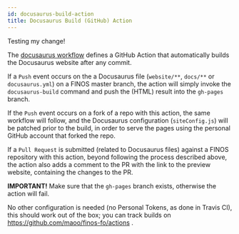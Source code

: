 ```yaml
---
id: docusaurus-build-action
title: Docusaurus Build (GitHub) Action
---
```


Testing my change!

The [docusaurus workflow](.github/workflows/docusaurus.yml) defines a GitHub Action that automatically builds the Docusaurus website after any commit.

If a `Push` event occurs on the a Docusaurus file (`website/**`, `docs/**` or `docusaurus.yml`) on a FINOS master branch, the action will simply invoke the `docusaurus-build` command and push the (HTML) result into the `gh-pages` branch.

If the `Push` event occurs on a fork of a repo with this action, the same workflow will follow, and the Docusaurus configuration (`siteConfig.js`) will be patched prior to the build, in order to serve the pages using the personal GitHub account that forked the repo.

If a `Pull Request` is submitted (related to Docusaurus files) against a FINOS repository with this action, beyond following the process described above, the action also adds a comment to the PR with the link to the preview website, containing the changes to the PR.

**IMPORTANT!** Make sure that the `gh-pages` branch exists, otherwise the action will fail.

No other configuration is needed (no Personal Tokens, as done in Travis CI), this should work out of the box; you can track builds on https://github.com/maoo/finos-fo/actions .
